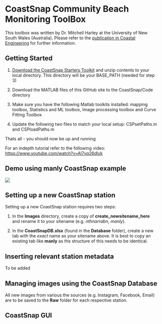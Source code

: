 # CoastSnap Community Beach Monitoring ToolBox

This toolbox was written by Dr. Mitchell Harley at the University of New South Wales (Australia). Please refer to the [publication in Coastal Engineering](https://www.sciencedirect.com/science/article/abs/pii/S0378383918304551) for further information.

## Getting Started

1.  [Download the CoastSnap Starters Toolkit](https://unsw-my.sharepoint.com/:u:/g/personal/z2273773_ad_unsw_edu_au/Ed2R-hnWdytDm-Ya94DCG0MBUBJbiaGZkR5em16g8weODg?e=V10fsx) and unzip contents to your local directory. This directory will be your BASE_PATH (needed for step 3)

2.  Download the MATLAB files of this GitHub site to the CoastSnap/Code directory

3.  Make sure you have the following Matlab toolkits installed: mapping toolbox, Statistics and ML toolbox, Image processing toolbox and Curve Fitting Toolbox

4.  Update the following two files to match your local setup: CSPsetPaths.m and CSPloadPaths.m

Thats all - you should now be up and running

For an indepth tutorial refer to the following video: https://www.youtube.com/watch?v=Al7vq26dlyk

## Demo using manly CoastSnap example

![](demo.gif)

## Setting up a new CoastSnap station

Setting up a new CoastSnap station requires two steps:

1.  In the **Images** directory, create a copy of **create_newsitename_here** and rename it to your sitename (e.g. *nthnarrabn*, *manly*).

2.  In the **CoastSnapDB.xlsx** (found in the **Database** folder), create a new tab with the *exact* name as your sitename above. It is best to copy an existing tab like **manly** as the structure of this needs to be identical.

## Inserting relevant station metadata

To be added

## Managing images using the CoastSnap Database

All new images from various the sources (e.g. Instagram, Facebook, Email) are to be saved to the **Raw** folder for each respective station.





## CoastSnap GUI


